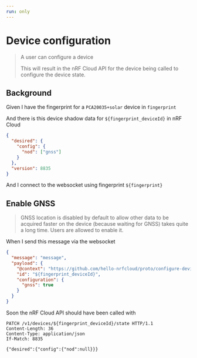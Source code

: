 ```yaml
---
run: only
---
```


# Device configuration

> A user can configure a device
>
> This will result in the nRF Cloud API for the device being called to configure
> the device state.

## Background

Given I have the fingerprint for a `PCA20035+solar` device in `fingerprint`

And there is this device shadow data for `${fingerprint_deviceId}` in nRF Cloud

```json
{
  "desired": {
    "config": {
      "nod": ["gnss"]
    }
  },
  "version": 8835
}
```

And I connect to the websocket using fingerprint `${fingerprint}`

## Enable GNSS

> GNSS location is disabled by default to allow other data to be acquired faster
> on the device (because waiting for GNSS) takes quite a long time. Users are
> allowed to enable it.

When I send this message via the websocket

```json
{
  "message": "message",
  "payload": {
    "@context": "https://github.com/hello-nrfcloud/proto/configure-device",
    "id": "${fingerprint_deviceId}",
    "configuration": {
      "gnss": true
    }
  }
}
```

Soon the nRF Cloud API should have been called with

```
PATCH /v1/devices/${fingerprint_deviceId}/state HTTP/1.1
Content-Length: 36
Content-Type: application/json
If-Match: 8835

{"desired":{"config":{"nod":null}}}
```
